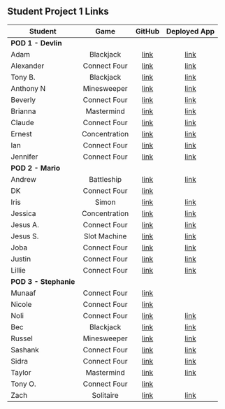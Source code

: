 ## Student Project 1 Links

| Student | Game | GitHub | Deployed App |
|---|:---:|:---:|:---:|
| **POD 1 - Devlin** |  |  |  |
| Adam | Blackjack | [link](https://github.com/adamascencio/Blackjack) | [link](https://adamascencio.github.io/Blackjack/) |
| Alexander | Connect Four | [link](https://github.com/ahaines10/connect-four) | [link](https://ahaines10.github.io/connect-four/) |
| Tony B. | Blackjack | [link](https://github.com/anthonybrockett/blackjack-project-1) | [link](https://anthonybrockett.github.io/blackjack-project-1/) |
| Anthony N | Minesweeper | [link](https://github.com/abpandanguyen/Minesweeper-Project1) | [link](https://abpandanguyen.github.io/Minesweeper-Project1/) |
| Beverly | Connect Four | [link](https://github.com/bevcook126/connect4project) | [link](https://bevcook126.github.io/connect4project/) |
| Brianna | Mastermind | [link](https://github.com/heyjudesmom/Mastermind) | [link](https://heyjudesmom.github.io/Mastermind/) |
| Claude | Connect Four | [link](https://github.com/claudecabalquinto/connect-4) | [link](https://claudecabalquinto.github.io/connect-4/) |
| Ernest | Concentration | [link](https://github.com/loex345/Concentration) | [link](https://loex345.github.io/Concentration/) |
| Ian | Connect Four | [link](https://github.com/ianchan3/Connect-Four) | [link](https://ianchan3.github.io/Connect-Four/) |
| Jennifer | Connect Four | [link](https://github.com/jenstiza/Connect-Four) | [link](https://jenstiza.github.io/Connect-Four/) |
| **POD 2 - Mario** |  |  |  |
| Andrew | Battleship | [link](https://github.com/Andrewbui389/BattleShip) | [link](https://andrewbui389.github.io/BattleShip/) |
| DK | Connect Four | [link](https://github.com/Dandd6541/Connect-4) |  |
| Iris | Simon | [link](https://github.com/iris-personal/Simon) | [link](https://iris-personal.github.io/Simon/) |
| Jessica | Concentration | [link](https://github.com/jessmucklow/MemoryGame) | [link](https://jessmucklow.github.io/MemoryGame/) |
| Jesus A. | Connect Four | [link](https://github.com/aaguilarvf39/Connect-Four) | [link](https://aaguilarvf39.github.io/Connect-Four/) |
| Jesus S. | Slot Machine | [link](https://github.com/jesusi3/slots) | [link](https://jesusi3.github.io/slots/) |
| Joba | Connect Four | [link](https://github.com/jobaa11/connect-4-project-1) | [link](https://jobaa11.github.io/connect-4-project-1/) |
| Justin | Connect Four | [link](https://github.com/jmendoza13/Connect4) | [link](https://jmendoza13.github.io/Connect4/) |
| Lillie | Connect Four | [link](https://github.com/lilliesheely/Connect4) | [link](https://lilliesheely.github.io/Connect4/) |
| **POD 3 - Stephanie** |  |  |  |
| Munaaf | Connect Four | [link](https://github.com/mkbozai/connect4) |  |
| Nicole | Connect Four | [link](https://github.com/coleochieng/connect4) |  |
| Noli | Connect Four | [link](https://github.com/noliw/Connect-4) | [link](https://noliw.github.io/Connect-4/) |
| Bec | Blackjack | [link](https://github.com/becp12/Blackjack) | [link](https://becp12.github.io/Blackjack/) |
| Russel | Minesweeper | [link](https://github.com/russellasagna/Minesweeper) | [link](https://russellasagna.github.io/Minesweeper/) |
| Sashank | Connect Four | [link](https://github.com/sashankrayapudi/connect-four) | [link](https://sashankrayapudi.github.io/connect-four/) |
| Sidra | Connect Four | [link](https://github.com/SidrAkhtar/connect-4) | [link](https://sidrakhtar.github.io/connect-4/) |
| Taylor | Mastermind | [link](https://github.com/tnwatts/MasterMindFlayer) | [link](https://tnwatts.github.io/MasterMindFlayer/) |
| Tony O. | Connect Four | [link](https://github.com/parseRock/connect-four) |  |
| Zach | Solitaire | [link](https://github.com/zseever/solitaire) | [link](https://zseever.github.io/solitaire/) |
